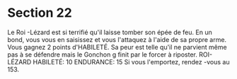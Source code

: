 # Section 22

Le Roi -Lézard est si terrifié qu'il laisse tomber son épée de feu. En
un bond, vous vous en saisissez et vous l'attaquez à l'aide de sa
propre arme. Vous gagnez 2 points d'HABILETÉ. Sa peur est telle
qu'il ne parvient même pas à se défendre mais le Gonchon g finit
par le forcer à riposter.
ROI-LÉZARD  HABILETÉ: 10 ENDURANCE: 15
Si vous l'emportez, rendez -vous au  153.